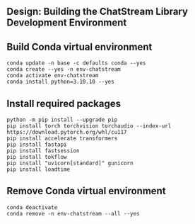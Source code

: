 ## Design: Building the ChatStream Library Development Environment

## Build Conda virtual environment

```
conda update -n base -c defaults conda --yes
conda create --yes -n env-chatstream
conda activate env-chatstream
conda install python=3.10.10 --yes
```

## Install required packages

```
python -m pip install --upgrade pip
pip install torch torchvision torchaudio --index-url https://download.pytorch.org/whl/cu117
pip install accelerate transformers
pip install fastapi
pip install fastsession
pip install tokflow
pip install "uvicorn[standard]" gunicorn
pip install loadtime
```

## Remove Conda virtual environment

```
conda deactivate
conda remove -n env-chatstream --all --yes
```
